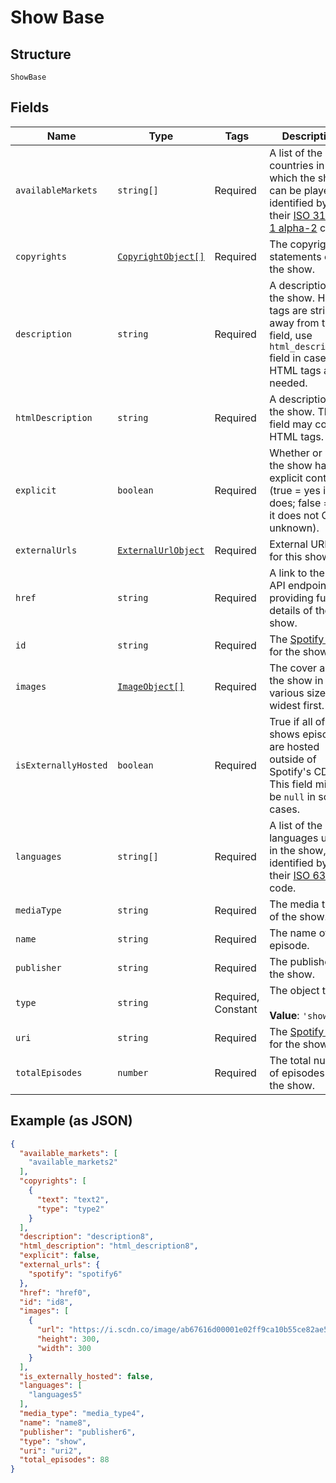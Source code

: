 
# Show Base

## Structure

`ShowBase`

## Fields

| Name | Type | Tags | Description |
|  --- | --- | --- | --- |
| `availableMarkets` | `string[]` | Required | A list of the countries in which the show can be played, identified by their [ISO 3166-1 alpha-2](http://en.wikipedia.org/wiki/ISO_3166-1_alpha-2) code. |
| `copyrights` | [`CopyrightObject[]`](../../doc/models/copyright-object.md) | Required | The copyright statements of the show. |
| `description` | `string` | Required | A description of the show. HTML tags are stripped away from this field, use `html_description` field in case HTML tags are needed. |
| `htmlDescription` | `string` | Required | A description of the show. This field may contain HTML tags. |
| `explicit` | `boolean` | Required | Whether or not the show has explicit content (true = yes it does; false = no it does not OR unknown). |
| `externalUrls` | [`ExternalUrlObject`](../../doc/models/external-url-object.md) | Required | External URLs for this show. |
| `href` | `string` | Required | A link to the Web API endpoint providing full details of the show. |
| `id` | `string` | Required | The [Spotify ID](/documentation/web-api/concepts/spotify-uris-ids) for the show. |
| `images` | [`ImageObject[]`](../../doc/models/image-object.md) | Required | The cover art for the show in various sizes, widest first. |
| `isExternallyHosted` | `boolean` | Required | True if all of the shows episodes are hosted outside of Spotify's CDN. This field might be `null` in some cases. |
| `languages` | `string[]` | Required | A list of the languages used in the show, identified by their [ISO 639](https://en.wikipedia.org/wiki/ISO_639) code. |
| `mediaType` | `string` | Required | The media type of the show. |
| `name` | `string` | Required | The name of the episode. |
| `publisher` | `string` | Required | The publisher of the show. |
| `type` | `string` | Required, Constant | The object type.<br><br>**Value**: `'show'` |
| `uri` | `string` | Required | The [Spotify URI](/documentation/web-api/concepts/spotify-uris-ids) for the show. |
| `totalEpisodes` | `number` | Required | The total number of episodes in the show. |

## Example (as JSON)

```json
{
  "available_markets": [
    "available_markets2"
  ],
  "copyrights": [
    {
      "text": "text2",
      "type": "type2"
    }
  ],
  "description": "description8",
  "html_description": "html_description8",
  "explicit": false,
  "external_urls": {
    "spotify": "spotify6"
  },
  "href": "href0",
  "id": "id8",
  "images": [
    {
      "url": "https://i.scdn.co/image/ab67616d00001e02ff9ca10b55ce82ae553c8228\n",
      "height": 300,
      "width": 300
    }
  ],
  "is_externally_hosted": false,
  "languages": [
    "languages5"
  ],
  "media_type": "media_type4",
  "name": "name8",
  "publisher": "publisher6",
  "type": "show",
  "uri": "uri2",
  "total_episodes": 88
}
```

